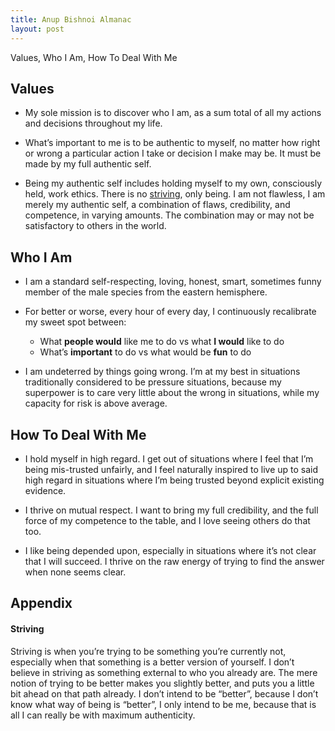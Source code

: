 ```yaml
---
title: Anup Bishnoi Almanac
layout: post
---
```


Values, Who I Am, How To Deal With Me

## Values

* My sole mission is to discover who I am, as a sum total of all my actions and decisions throughout my life.

* What’s important to me is to be authentic to myself, no matter how right or wrong a particular action I take or decision I make may be. It must be made by my full authentic self.

* Being my authentic self includes holding myself to my own, consciously held, work ethics. There is no [striving](#striving), only being. I am not flawless, I am merely my authentic self, a combination of flaws, credibility, and competence, in varying amounts. The combination may or may not be satisfactory to others in the world.

## Who I Am

* I am a standard self-respecting, loving, honest, smart, sometimes funny member of the male species from the eastern hemisphere.

* For better or worse, every hour of every day, I continuously recalibrate my sweet spot between:

  - What **people would** like me to do vs what **I would** like to do
  - What’s **important** to do vs what would be **fun** to do

* I am undeterred by things going wrong. I’m at my best in situations traditionally considered to be pressure situations, because my superpower is to care very little about the wrong in situations, while my capacity for risk is above average.

## How To Deal With Me

* I hold myself in high regard. I get out of situations where I feel that I’m being mis-trusted unfairly, and I feel naturally inspired to live up to said high regard in situations where I’m being trusted beyond explicit existing evidence.

* I thrive on mutual respect. I want to bring my full credibility, and the full force of my competence to the table, and I love seeing others do that too.

* I like being depended upon, especially in situations where it’s not clear that I will succeed. I thrive on the raw energy of trying to find the answer when none seems clear.

## Appendix

#### Striving

Striving is when you’re trying to be something you’re currently not, especially when that something is a better version of yourself. I don’t believe in striving as something external to who you already are. The mere notion of trying to be better makes you slightly better, and puts you a little bit ahead on that path already. I don’t intend to be “better”, because I don’t know what way of being is “better”, I only intend to be me, because that is all I can really be with maximum authenticity.
